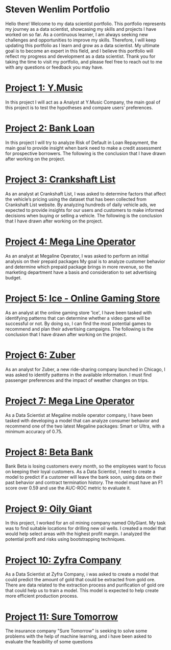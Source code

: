 # Steven Wenlim Portfolio
Hello there! Welcome to my data scientist portfolio. This portfolio represents my journey as a data scientist, showcasing my skills and projects I have worked on so far. As a continuous learner, I am always seeking new challenges and opportunities to improve my skills. Therefore, I will keep updating this portfolio as I learn and grow as a data scientist. My ultimate goal is to become an expert in this field, and I believe this portfolio will reflect my progress and development as a data scientist. Thank you for taking the time to visit my portfolio, and please feel free to reach out to me with any questions or feedback you may have.

# [Project 1: Y.Music](https://github.com/StevenWenlim/Y.Music_1stProject)
In this project I will act as a Analyst at Y.Music Company, the main goal of this project is to test the hypotheses and compare users’ preferences.

# [Project 2: Bank Loan](https://github.com/StevenWenlim/Bank-Loan_2ndProject)
In this project I will try to analyze Risk of Default in Loan Repayment, the main goal to provide insight when bank need to make a credit assessment for prospective borrowers. The following is the conclusion that I have drawn after working on the project.

# [Project 3: Crankshaft List](https://github.com/StevenWenlim/Crankshaft-List_3rdProject)
As an analyst at Crankshaft List, I was asked to determine factors that affect the vehicle’s pricing using the dataset that has been collected from Crankshaft List website. By analyzing hundreds of daily vehicle ads, we expected to provide insights for our users and customers to make informed decisions when buying or selling a vehicle. The following is the conclusion that I have drawn after working on the project.

# [Project 4: Mega Line Operator](https://github.com/StevenWenlim/Megaline_4thProject)
As an analyst at Megaline Operator, I was asked to perform an initial analysis on their prepaid packages My goal is to analyze customer behavior and determine which prepaid package brings in more revenue, so the marketing department have a basis and consideration to set advertising budget.

# [Project 5: Ice - Online Gaming Store](https://github.com/StevenWenlim/Ice-Gaming-Store_5thProject)
As an analyst at the online gaming store 'Ice', I have been tasked with identifying patterns that can determine whether a video game will be successful or not. By doing so, I can find the most potential games to recommend and plan their advertising campaigns. The following is the conclusion that I have drawn after working on the project.

# [Project 6: Zuber](https://github.com/StevenWenlim/Zuber_6thProject)
As an analyst for Zuber, a new ride-sharing company launched in Chicago, I was asked to identify patterns in the available information. I must find passenger preferences and the impact of weather changes on trips.

# [Project 7: Mega Line Operator](https://github.com/StevenWenlim/Megaline_7thProject)
As a Data Scientist at Megaline mobile operator company, I have been tasked with developing a model that can analyze consumer behavior and recommend one of the two latest Megaline packages: Smart or Ultra, with a minimum accuracy of 0.75.

# [Project 8: Beta Bank](https://github.com/StevenWenlim/Bank_8thProject)
Bank Beta is losing customers every month, so the employees want to focus on keeping their loyal customers. As a Data Scientist, I need to create a model to predict if a customer will leave the bank soon, using data on their past behavior and contract termination history. The model must have an F1 score over 0.59 and use the AUC-ROC metric to evaluate it.

# [Project 9: Oily Giant](https://github.com/StevenWenlim/OilyGiant_9thProject)
In this project, I worked for an oil mining company named OilyGiant. My task was to find suitable locations for drilling new oil wells. I created a model that would help select areas with the highest profit margin. I analyzed the potential profit and risks using bootstrapping techniques.

# [Project 10: Zyfra Company](https://github.com/StevenWenlim/ZyfraCompany_10thProject)
As a Data Scientist at Zyfra Company, i was asked to create a model that could predict the amount of gold that could be extracted from gold ore. There are data related to the extraction process and purification of gold ore that could help us to train a model. This model is expected to help create more efficient production process.

# [Project 11: Sure Tomorrow](https://github.com/StevenWenlim/Sure-Tomorrow_11thProject)
The insurance company "Sure Tomorrow" is seeking to solve some problems with the help of machine learning, and i have been asked to evaluate the feasibility of some questions
